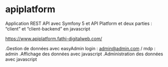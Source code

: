 # apiplatform

Application REST API avec Symfony 5 et API Platform et deux parties : “client” et “client-backend” en javascript

https://www.apiplatform.fathi-digitalweb.com/

.Gestion de données avec easyAdmin
login : admin@admin.com / mdp : admin
.Affichage des données avec javascript
.Administration des données avec javascript
